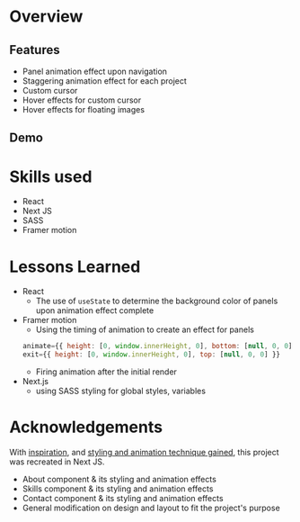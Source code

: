 # Overview

## Features
- Panel animation effect upon navigation
- Staggering animation effect for each project
- Custom cursor
- Hover effects for custom cursor
- Hover effects for floating images

## Demo

# Skills used
- React
- Next JS
- SASS
- Framer motion
# Lessons Learned
- React
    - The use of ```useState``` to determine the background color of panels upon animation effect complete
- Framer motion 
    - Using the timing of animation to create an effect for panels
    ``` JavaScript
    animate={{ height: [0, window.innerHeight, 0], bottom: [null, 0, 0] }}
    exit={{ height: [0, window.innerHeight, 0], top: [null, 0, 0] }}
    ```
    - Firing animation after the initial render 
- Next.js
    - using SASS styling for global styles, variables


# Acknowledgements
With [inspiration](https://loerarchitecten.com/en/projects/), and [styling and animation technique gained](https://www.youtube.com/watch?v=qvFLjZvz5Mw&t=2732s), this project was recreated in Next JS.
* About component & its styling and animation effects
* Skills component & its styling and animation effects
* Contact component & its styling and animation effects
* General modification on design and layout to fit the project's purpose

